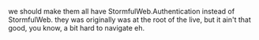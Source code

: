 we should make them all have StormfulWeb.Authentication instead of StormfulWeb. they was originally was at the root of the live, but it ain't that good, you know, a bit hard to navigate eh.
